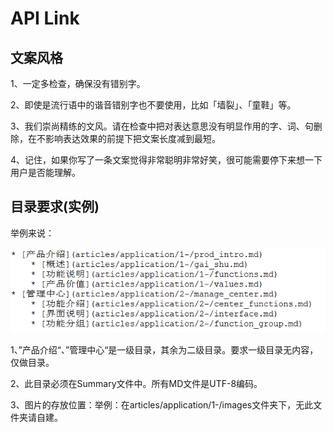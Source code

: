 # API Link

## 文案风格

1、一定多检查，确保没有错别字。

2、即使是流行语中的谐音错别字也不要使用，比如「墙裂」、「童鞋」等。

3、我们崇尚精练的文风。请在检查中把对表达意思没有明显作用的字、词、句删除，在不影响表达效果的前提下把文案长度减到最短。

4、记住，如果你写了一条文案觉得非常聪明非常好笑，很可能需要停下来想一下用户是否能理解。 

## 目录要求(实例)

举例来说：

![](/articles/api/image1.png)
    
1、”产品介绍“、”管理中心“是一级目录，其余为二级目录。要求一级目录无内容，仅做目录。

2、此目录必须在Summary文件中。所有MD文件是UTF-8编码。

3、图片的存放位置：举例：在articles/application/1-/images文件夹下，无此文件夹请自建。






